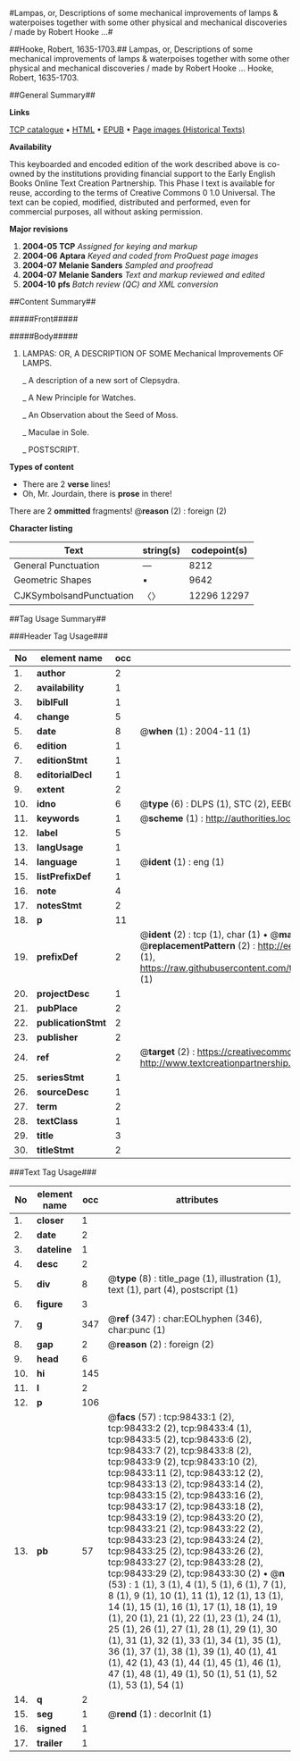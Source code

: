 #Lampas, or, Descriptions of some mechanical improvements of lamps & waterpoises together with some other physical and mechanical discoveries / made by Robert Hooke ...#

##Hooke, Robert, 1635-1703.##
Lampas, or, Descriptions of some mechanical improvements of lamps & waterpoises together with some other physical and mechanical discoveries / made by Robert Hooke ...
Hooke, Robert, 1635-1703.

##General Summary##

**Links**

[TCP catalogue](http://www.ota.ox.ac.uk/tcp/)  • 
[HTML](http://tei.it.ox.ac.uk/tcp/Texts-HTML/free/A44/A44319.html)  • 
[EPUB](http://tei.it.ox.ac.uk/tcp/Texts-EPUB/free/A44/A44319.epub) • 
[Page images (Historical Texts)](https://data.historicaltexts.jisc.ac.uk/view?pubId=eebo-13198028e&pageId=eebo-13198028e-98433-1)

**Availability**

This keyboarded and encoded edition of the
	       work described above is co-owned by the institutions
	       providing financial support to the Early English Books
	       Online Text Creation Partnership. This Phase I text is
	       available for reuse, according to the terms of Creative
	       Commons 0 1.0 Universal. The text can be copied,
	       modified, distributed and performed, even for
	       commercial purposes, all without asking permission.

**Major revisions**

1. __2004-05__ __TCP__ *Assigned for keying and markup*
1. __2004-06__ __Aptara__ *Keyed and coded from ProQuest page images*
1. __2004-07__ __Melanie Sanders__ *Sampled and proofread*
1. __2004-07__ __Melanie Sanders__ *Text and markup reviewed and edited*
1. __2004-10__ __pfs__ *Batch review (QC) and XML conversion*

##Content Summary##

#####Front#####

#####Body#####

1. LAMPAS:
OR, A
DESCRIPTION
OF SOME
Mechanical Improvements
OF
LAMPS.

    _ A description of a new sort of Clepsydra.

    _ A New Principle for Watches.

    _ An Observation about the Seed of Moss.

    _ Maculae in Sole.

    _ POSTSCRIPT.

**Types of content**

  * There are 2 **verse** lines!
  * Oh, Mr. Jourdain, there is **prose** in there!

There are 2 **ommitted** fragments! 
 @__reason__ (2) : foreign (2)

**Character listing**


|Text|string(s)|codepoint(s)|
|---|---|---|
|General Punctuation|—|8212|
|Geometric Shapes|▪|9642|
|CJKSymbolsandPunctuation|〈〉|12296 12297|

##Tag Usage Summary##

###Header Tag Usage###

|No|element name|occ|attributes|
|---|---|---|---|
|1.|__author__|2||
|2.|__availability__|1||
|3.|__biblFull__|1||
|4.|__change__|5||
|5.|__date__|8| @__when__ (1) : 2004-11 (1)|
|6.|__edition__|1||
|7.|__editionStmt__|1||
|8.|__editorialDecl__|1||
|9.|__extent__|2||
|10.|__idno__|6| @__type__ (6) : DLPS (1), STC (2), EEBO-CITATION (1), OCLC (1), VID (1)|
|11.|__keywords__|1| @__scheme__ (1) : http://authorities.loc.gov/ (1)|
|12.|__label__|5||
|13.|__langUsage__|1||
|14.|__language__|1| @__ident__ (1) : eng (1)|
|15.|__listPrefixDef__|1||
|16.|__note__|4||
|17.|__notesStmt__|2||
|18.|__p__|11||
|19.|__prefixDef__|2| @__ident__ (2) : tcp (1), char (1)  •  @__matchPattern__ (2) : ([0-9\-]+):([0-9IVX]+) (1), (.+) (1)  •  @__replacementPattern__ (2) : http://eebo.chadwyck.com/downloadtiff?vid=$1&page=$2 (1), https://raw.githubusercontent.com/textcreationpartnership/Texts/master/tcpchars.xml#$1 (1)|
|20.|__projectDesc__|1||
|21.|__pubPlace__|2||
|22.|__publicationStmt__|2||
|23.|__publisher__|2||
|24.|__ref__|2| @__target__ (2) : https://creativecommons.org/publicdomain/zero/1.0/ (1), http://www.textcreationpartnership.org/docs/. (1)|
|25.|__seriesStmt__|1||
|26.|__sourceDesc__|1||
|27.|__term__|2||
|28.|__textClass__|1||
|29.|__title__|3||
|30.|__titleStmt__|2||


###Text Tag Usage###

|No|element name|occ|attributes|
|---|---|---|---|
|1.|__closer__|1||
|2.|__date__|2||
|3.|__dateline__|1||
|4.|__desc__|2||
|5.|__div__|8| @__type__ (8) : title_page (1), illustration (1), text (1), part (4), postscript (1)|
|6.|__figure__|3||
|7.|__g__|347| @__ref__ (347) : char:EOLhyphen (346), char:punc (1)|
|8.|__gap__|2| @__reason__ (2) : foreign (2)|
|9.|__head__|6||
|10.|__hi__|145||
|11.|__l__|2||
|12.|__p__|106||
|13.|__pb__|57| @__facs__ (57) : tcp:98433:1 (2), tcp:98433:2 (2), tcp:98433:4 (1), tcp:98433:5 (2), tcp:98433:6 (2), tcp:98433:7 (2), tcp:98433:8 (2), tcp:98433:9 (2), tcp:98433:10 (2), tcp:98433:11 (2), tcp:98433:12 (2), tcp:98433:13 (2), tcp:98433:14 (2), tcp:98433:15 (2), tcp:98433:16 (2), tcp:98433:17 (2), tcp:98433:18 (2), tcp:98433:19 (2), tcp:98433:20 (2), tcp:98433:21 (2), tcp:98433:22 (2), tcp:98433:23 (2), tcp:98433:24 (2), tcp:98433:25 (2), tcp:98433:26 (2), tcp:98433:27 (2), tcp:98433:28 (2), tcp:98433:29 (2), tcp:98433:30 (2)  •  @__n__ (53) : 1 (1), 3 (1), 4 (1), 5 (1), 6 (1), 7 (1), 8 (1), 9 (1), 10 (1), 11 (1), 12 (1), 13 (1), 14 (1), 15 (1), 16 (1), 17 (1), 18 (1), 19 (1), 20 (1), 21 (1), 22 (1), 23 (1), 24 (1), 25 (1), 26 (1), 27 (1), 28 (1), 29 (1), 30 (1), 31 (1), 32 (1), 33 (1), 34 (1), 35 (1), 36 (1), 37 (1), 38 (1), 39 (1), 40 (1), 41 (1), 42 (1), 43 (1), 44 (1), 45 (1), 46 (1), 47 (1), 48 (1), 49 (1), 50 (1), 51 (1), 52 (1), 53 (1), 54 (1)|
|14.|__q__|2||
|15.|__seg__|1| @__rend__ (1) : decorInit (1)|
|16.|__signed__|1||
|17.|__trailer__|1||
